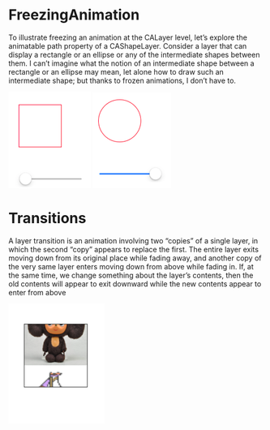 # FreezingAnimation
To illustrate freezing an animation at the CALayer level, let’s explore the animatable path property of a CAShapeLayer. Consider a layer that can display a rectangle or an ellipse or any of the intermediate shapes between them. I can’t imagine what the notion of an intermediate shape between a rectangle or an ellipse may mean, let alone how to draw such an intermediate shape; but thanks to frozen animations, I don’t have to.

![A](https://github.com/Lilyeka/FreezingAnimation/blob/master/FreezingAnimation/freezingAnimation.png "")
![B](https://github.com/Lilyeka/FreezingAnimation/blob/master/FreezingAnimation/freezingAnimation2.png "")

# Transitions
A layer transition is an animation involving two “copies” of a single layer, in which the second “copy” appears to replace the first.
The entire layer exits moving down from its original place while fading away, and another copy of the very same layer enters moving down from above while fading in. If, at the same time, we change something about the layer’s contents, then the old contents will appear to exit downward while the new contents appear to enter from above

![C](https://github.com/Lilyeka/FreezingAnimation/blob/master/FreezingAnimation/images/transitions.png "")
